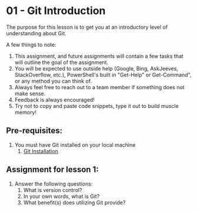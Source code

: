 # 01 - Git Introduction

The purpose for this lesson is to get you at an introductory level of understanding about Git. 

A few things to note:
1. This assignment, and future assignments will contain a few tasks that will outline the goal of the assignment.
2. You will be expected to use outside help (Google, Bing, AskJeeves, StackOverflow, etc.), PowerShell's built in "Get-Help" or Get-Command", or any method you can think of.
3. Always feel free to reach out to a team member if something does not make sense.
4. Feedback is always encouraged!
5. Try not to copy and paste code snippets, type it out to build muscle memory!

## Pre-requisites:
1. You must have Git installed on your local machine
   1. [Git Installation](https://git-scm.com/downloads)

## Assignment for lesson 1:
1. Answer the following questions:
   1. What is version control?
   2. In your own words, what is Git?
   3. What benefit(s) does utilizing Git provide?
